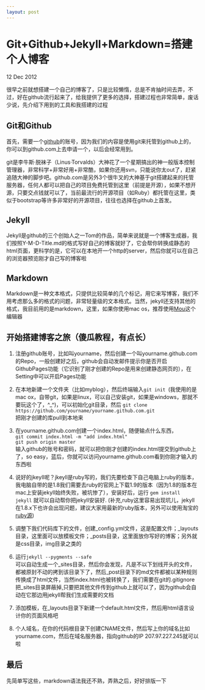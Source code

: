 ```yaml
---
layout: post
---
```

Git+Github+Jekyll+Markdown=搭建个人博客
================

<p class="meta"> 12 Dec 2012 </p>


很早之前就想搭建一个自己的博客了，只是比较懒惰，总是不肯抽时间去弄，不过，好在github流行起来了，给我提供了更多的选择，搭建过程也非常简单，废话少说，先介绍下用到的工具和我搭建的过程

Git和Github
-------------------

首先，需要一个[github][1]的账号，因为我们的内容是使用git来托管到github上的，你可以到github.com上去申请一个，以后会经常用到。

git是李牛斯·脱袜子（Linus·Torvalds）大神花了一个星期搞出的神一般版本控制管理器，非常科学+非常好用+非常酷，如果你还用svn，只能说你太out了，赶紧追随大神的脚步吧。github.com是另外3个很牛叉的大神基于git搭建起来的托管服务器，任何人都可以把自己的项目免费托管到这里（前提是开源），如果不想开源，只要交点钱就可以了，当前最流行的开源项目（如Ruby）都托管在这里，类似于bootstrap等许多非常好的开源项目，往往也选择在github上首发。

Jekyll
-------------------

Jekyll是github的三个创始人之一Tom的作品，简单来说就是一个博客生成器，我们按照Y-M-D-Title.md的格式写好自己的博客就好了，它会帮你转换成静态的html页面，更科学的是，它可以在本地开一个http的server，然后你就可以在自己的浏览器预览刚才自己写的博客啦

Markdown
-------------------

Markdown是一种文本格式，只提供比较简单的几个标记，用它来写博客，我们不用考虑那么多的格式的问题，非常轻量级的文本格式。当然，jekyll还支持其他的格式，我目前用的是markdown，这里，如果你使用mac os，推荐使用[Mou](http://mouapp.com/)这个编辑器


开始搭建博客之旅（傻瓜教程，有点长）
-----------------

1. 注册github账号，比如叫yourname，然后创建一个叫yourname.github.com的Repo，一般创建好之后，github会自动发邮件提示你是否开启GithubPages功能（它识别了刚才创建的Repo是用来创建静态网页的），在Setting中可以开启Pages功能

2. 在本地新建一个文件夹（比如myblog），然后终端输入`git init `(我使用的是mac ox，自带git，如果是linux，可以自己安装git，如果是windows，那就不要玩这个了，^_^)，可以初始化git目录，然后
	`git clone https://github.com/yourname/yourname.github.com.git`  
把刚才创建的库pull到本地来

3. 在yourname.github.com创建一个index.html，随便输点什么东西，  
	`git commit index.html -m "add index.html"`  
	`git push origin master`  
输入github的账号和密码，就可以把你刚才创建的index.html提交到github上了，so easy，蓝后，你就可以访问yourname.github.com看到你刚才输入的东西啦

4. 说好的jkeyll呢？jkeyll是ruby写的，我们先要检查下自己电脑上ruby的版本，我电脑自带的是1.8我们需要去ruby的官网上下载1.9的版本（因为1.8的版本在mac上安装jekyll始终失败，被坑惨了），安装好后，运行
	`gem install jekyll`
就可以自动帮你把jekyll安装好. (补充,ruby这里容易出现坑儿，jekyll在1.8.x下也许会出现问题，建议大家用最新的ruby版本，另外可以使用淘宝的[ruby源](http://ruby.taobao.org))

5. 调整下我们代码库下的文件，创建_config.yml文件，这是配置文件；_layouts目录，这里面可以放模板文件；_posts目录，这里面放你写好的博客；另外就是css目录，img目录之类的

6. 运行`jekyll --pygments --safe`  
可以自动生成一个_sites目录，然后你会发现，凡是不以下划线开头的文件，都被原封不动的拷到该目录下了，然后_post目录下的md文件都被以某种规则传换成了html文件，当然index.html也被转换了，我们需要在git的.gitignore把_sites目录屏蔽掉,只要把其他文件传到github上就可以了，因为github会自动在它那边用jekyll帮我们生成需要的文档

7. 添加模板，在_layouts目录下新建一个default.html文件，然后用html语言设计你的页面风格吧

8. 个人域名，在你的代码根目录下创建CNAME文件，然后写上你的域名比如yourname.com，然后在域名服务器，指向github的IP 207.97.227.245就可以啦



最后
-------------------

先简单写这些，markdown语法我还不熟，弄熟之后，好好排版一下

 [1]: http://github.com/ "Github"